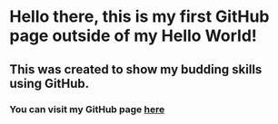 # Hello there, this is my first GitHub page outside of my Hello World!

## This was created to show my budding skills using GitHub.

### You can visit my GitHub page [here](WilliamTerry.github.io)
